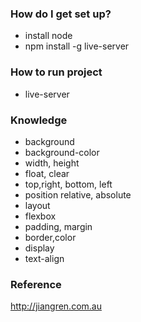 ### How do I get set up? ###

* install node
* npm install -g live-server


### How to run project ###

* live-server

### Knowledge

* background
* background-color
* width, height
* float, clear
* top,right, bottom, left
* position relative, absolute
* layout
* flexbox
* padding, margin
* border,color
* display
* text-align

### Reference ###

http://jiangren.com.au

##
